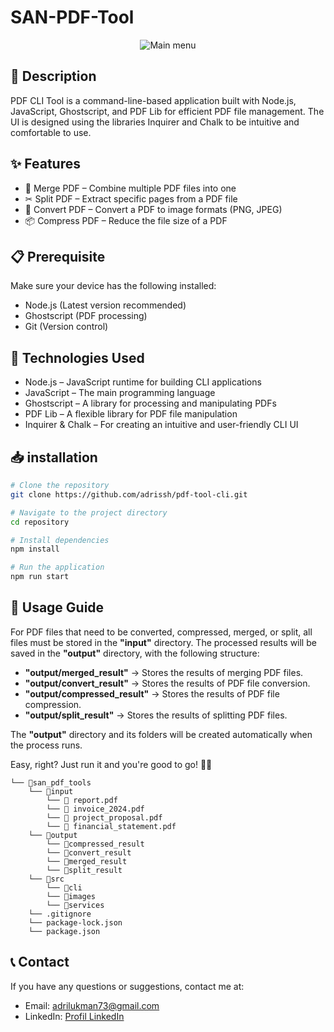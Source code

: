 # SAN-PDF-Tool

<p align="center">
  <img src="images/main menu.jpg" alt="Main menu">
</p>


## 📌 Description
PDF CLI Tool is a command-line-based application built with Node.js, JavaScript, Ghostscript, and PDF Lib for efficient PDF file management.
The UI is designed using the libraries Inquirer and Chalk to be intuitive and comfortable to use.


## ✨ Features  
- 🔗 Merge PDF – Combine multiple PDF files into one 
- ✂ Split PDF – Extract specific pages from a PDF file 
- 🔄 Convert PDF – Convert a PDF to image formats (PNG, JPEG) 
- 📦 Compress PDF – Reduce the file size of a PDF  


## 📋 Prerequisite
Make sure your device has the following installed:
- Node.js (Latest version recommended)
- Ghostscript (PDF processing)
- Git (Version control)

## 🚀 Technologies Used
- Node.js – JavaScript runtime for building CLI applications
- JavaScript – The main programming language
- Ghostscript – A library for processing and manipulating PDFs
- PDF Lib – A flexible library for PDF file manipulation
- Inquirer & Chalk – For creating an intuitive and user-friendly CLI UI

## 📥 installation
```bash
# Clone the repository
git clone https://github.com/adrissh/pdf-tool-cli.git

# Navigate to the project directory
cd repository

# Install dependencies
npm install

# Run the application
npm run start

```
## 📌 Usage Guide  

For PDF files that need to be converted, compressed, merged, or split, all files must be stored in the **"input"** directory. The processed results will be saved in the **"output"** directory, with the following structure:  

- **"output/merged_result"** → Stores the results of merging PDF files.  
- **"output/convert_result"** → Stores the results of PDF file conversion.  
- **"output/compressed_result"** → Stores the results of PDF file compression.  
- **"output/split_result"** → Stores the results of splitting PDF files.  

The **"output"** directory and its folders will be created automatically when the process runs.  

Easy, right? Just run it and you're good to go! 🚀😆  


```
└── 📁san_pdf_tools
    └── 📁input
        └── 📄 report.pdf 
        └── 📄 invoice_2024.pdf  
        └── 📄 project_proposal.pdf 
        └── 📄 financial_statement.pdf 
    └── 📁output
        └── 📁compressed_result
        └── 📁convert_result
        └── 📁merged_result
        └── 📁split_result
    └── 📁src
        └── 📁cli
        └── 📁images
        └── 📁services
    └── .gitignore
    └── package-lock.json
    └── package.json
```    
## 📞 Contact
If you have any questions or suggestions, contact me at:
- Email: adrilukman73@gmail.com
- LinkedIn: [Profil LinkedIn](https://www.linkedin.com/in/adri-lukman-8b85521b8/)
